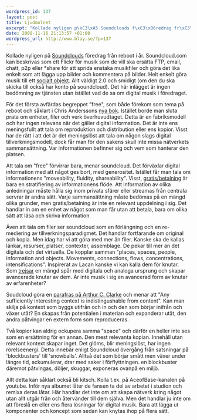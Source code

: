 ```yaml
--- 
wordpress_id: 137
layout: post
title: Ljudmolnet
excerpt: "Kollade nyligen p\xC3\xA5 Soundclouds f\xC3\xB6redrag fr\xC3\xA5n reboot i \xC3\xA5r. Soundcloud.com kan beskrivas som ett Flickr f\xC3\xB6r musik som de vill ska ers\xC3\xA4tta FTP, email, chatt, p2p eller *share f\xC3\xB6r att sprida enstaka musikfiler och g\xC3\xB6ra det lika enkelt som att l\xC3\xA4gga upp bilder och kommentera p\xC3\xA5 bilder. Helt enkelt g\xC3\xB6ra musik till ett socialt objekt. Allt v\xC3\xA4ldigt 2.0 och smidigt (om den du ska skicka till ocks\xC3\xA5 har konto p\xC3\xA5 soundcloud). Det h\xC3\xA4r inl\xC3\xA4gget \xC3\xA4r ingen bed\xC3\xB6mning av tj\xC3\xA4nsten utan ist\xC3\xA4llet vad de sa om digital musik i f\xC3\xB6redraget."
date: 2008-11-16 21:13:57 +01:00
wordpress_url: http://www.blay.se/?p=137
---
```

Kollade nyligen på <a href="http://www.soundcloud.com">Soundclouds</a> föredrag från reboot i år. Soundcloud.com kan beskrivas som ett Flickr för musik som de vill ska ersätta FTP, email, chatt, p2p eller *share för att sprida enstaka musikfiler och göra det lika enkelt som att lägga upp bilder och kommentera på bilder. Helt enkelt göra musik till ett <a href="http://www.blay.se/2008/10/06/sociala-objekt-nodal-points-och-panspektronism/">socialt objekt</a>. Allt väldigt 2.0 och smidigt (om den du ska skicka till också har konto på soundcloud). Det här inlägget är ingen bedömning av tjänsten utan istället vad de sa om digital musik i föredraget.

För det första avfärdas begreppet "free", som både förekom som tema på reboot och såklart i Chris Anderssons <a href="http://www.wired.com/techbiz/it/magazine/16-03/ff_free">nya bok</a>. Istället borde man sluta prata om enheter, filer och verk överhuvudtaget. Detta är en fabriksmodell och har ingen relevans när det gäller digital information. Det är inte ens meningsfullt att tala om reproduktion och distribution eller ens kopior. Visst har de rätt i att det är det meningslöst att tala om någon slags digital tillverkningsmodell, dock får man för den sakens skull inte missa nätverkets sammansättning. Var informationen befinner sig och vem som hanterar den platsen.

Att tala om "free" förvirrar bara, menar soundcloud. Det förväxlar digital information med att något ges bort, med generositet. Istället får man tala om informationens "moveability, fluidity, shareability". Visst, <a href="http://www.piratbyran.org/valborg/">gratis/betalning</a> är bara en stratifiering av informationens flöde. Att information av olika anledningar måste hålla sig inom privata sfärer eller streamas från centrala servrar är andra sätt. Varje sammansättning måste bedömas på en mängd olika grunder, men gratis/betalning är inte en relevant uppdelning i sig. Det handlar in om en enhet av något som man får utan att betala, bara om olika sätt att läsa och skriva information.

Även att tala om filer ser soundcloud som en förlängning och en re-mediering av tillverkningsparadigmet. Det handlar fortfarande om original och kopia. Men idag har vi att göra med mer än filer. Kanske ska de kallas länkar, resurser, platser, contexter, assemblage. De pekar till mer än det digitala och det virtuella. De kopplar samman "places, spaces, people, information and objects. Movements, connections, flows, concentrations, intensifications". Inspirerat av Lacan kanske vi kan kalla dem för knutar. Som <a href="http://www.blay.se/2008/11/16/forslag-till-nytt-ord/">trejsar</a> en mängd spår med digitala och analoga ursprung och skapar avancerade knutar av dem. Är inte musik i sig en avancerad form av knutar av erfarenheter?

Soudcloud göra en <a href="http://www.google.se/search?q=Any+sufficiently+advanced+technology+is+indistinguishable+from+magic">parafras på Arthur C. Clarke</a> och menar att "Any sufficiently interesting context is indistingushable from content". Kan man skilja på kontext som byggs utifrån och in och den som börjar inifrån och växer utåt? En skapas från potentialen i materian och expanderar utåt, den andra påtvingar en extern form som reproduceras.

Två kopior kan aldrig ockupera samma "space" och därför en heller inte ses som en ersättning för en annan. Den mest relevanta kopian. Innehåll utan relevant kontext skapar inget. Det glöms, blir meningslöst, har ingen rörelseenergi. Detta innebär enligt Soundcloud övergång från satsningar på 'blockbusters' till 'snowballs'. Alltså det som börjar smått men växer under längre tid, ackumulerar, drar med saker i förflyttningen. en blockbuster däremot påtvingas, döljer, skuggar, exponeras ovanpå en miljö.

Allt detta kan såklart också bli kitsch. Kolla t.ex. på AceofBase-kanalen på youtube. Inför nya albumet låter de fansen ta del av arbetet i studion och remixa deras låtar. Här handlar det inte om att skapa nätverk kring något utan allt utgår från och återvänder till dem själva. Men det handlar ju inte om att föreslå en eller ens flera lösningar för digital musik. Bara att lägga ut komponenter och koncept som sedan kan knytas ihop på flera sätt.
